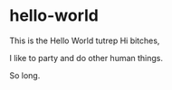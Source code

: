 # hello-world
This is the Hello World tutrep
Hi bitches,

I like to party and do other human things.

So long.
